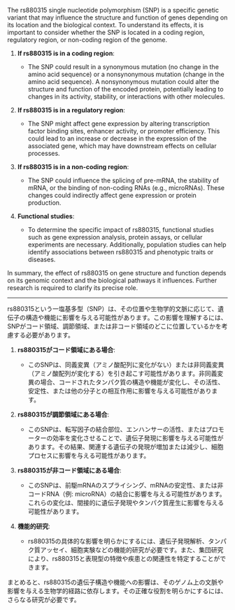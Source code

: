 The rs880315 single nucleotide polymorphism (SNP) is a specific genetic variant that may influence the structure and function of genes depending on its location and the biological context. To understand its effects, it is important to consider whether the SNP is located in a coding region, regulatory region, or non-coding region of the genome.

1. **If rs880315 is in a coding region**:
   - The SNP could result in a synonymous mutation (no change in the amino acid sequence) or a nonsynonymous mutation (change in the amino acid sequence). A nonsynonymous mutation could alter the structure and function of the encoded protein, potentially leading to changes in its activity, stability, or interactions with other molecules.

2. **If rs880315 is in a regulatory region**:
   - The SNP might affect gene expression by altering transcription factor binding sites, enhancer activity, or promoter efficiency. This could lead to an increase or decrease in the expression of the associated gene, which may have downstream effects on cellular processes.

3. **If rs880315 is in a non-coding region**:
   - The SNP could influence the splicing of pre-mRNA, the stability of mRNA, or the binding of non-coding RNAs (e.g., microRNAs). These changes could indirectly affect gene expression or protein production.

4. **Functional studies**:
   - To determine the specific impact of rs880315, functional studies such as gene expression analysis, protein assays, or cellular experiments are necessary. Additionally, population studies can help identify associations between rs880315 and phenotypic traits or diseases.

In summary, the effect of rs880315 on gene structure and function depends on its genomic context and the biological pathways it influences. Further research is required to clarify its precise role.

---

rs880315という一塩基多型（SNP）は、その位置や生物学的文脈に応じて、遺伝子の構造や機能に影響を与える可能性があります。この影響を理解するには、SNPがコード領域、調節領域、または非コード領域のどこに位置しているかを考慮する必要があります。

1. **rs880315がコード領域にある場合**:
   - このSNPは、同義変異（アミノ酸配列に変化がない）または非同義変異（アミノ酸配列が変化する）を引き起こす可能性があります。非同義変異の場合、コードされたタンパク質の構造や機能が変化し、その活性、安定性、または他の分子との相互作用に影響を与える可能性があります。

2. **rs880315が調節領域にある場合**:
   - このSNPは、転写因子の結合部位、エンハンサーの活性、またはプロモーターの効率を変化させることで、遺伝子発現に影響を与える可能性があります。その結果、関連する遺伝子の発現が増加または減少し、細胞プロセスに影響を与える可能性があります。

3. **rs880315が非コード領域にある場合**:
   - このSNPは、前駆mRNAのスプライシング、mRNAの安定性、または非コードRNA（例: microRNA）の結合に影響を与える可能性があります。これらの変化は、間接的に遺伝子発現やタンパク質産生に影響を与える可能性があります。

4. **機能的研究**:
   - rs880315の具体的な影響を明らかにするには、遺伝子発現解析、タンパク質アッセイ、細胞実験などの機能的研究が必要です。また、集団研究により、rs880315と表現型の特徴や疾患との関連性を特定することができます。

まとめると、rs880315の遺伝子構造や機能への影響は、そのゲノム上の文脈や影響を与える生物学的経路に依存します。その正確な役割を明らかにするには、さらなる研究が必要です。